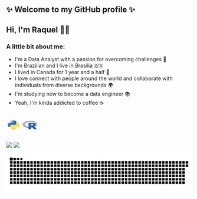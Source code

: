 ## ✨ Welcome to my GitHub profile ✨ 

<div>
 
## Hi, I'm Raquel 👩‍💻
  ### A little bit about me:
- I'm a Data Analyst with a passion for overcoming challenges 🚀
- I'm Brazilian and I live in Brasília 🇧🇷
- I lived in Canada for 1 year and a half 🍁
- I love connect with people around the world and collaborate with individuals from diverse backgrounds 🌍
- I'm studying now to become a data engineer 📚
- Yeah, I'm kinda addicted to coffee ☕

 
 </div>
  
 <div style="display: inline_block"><br>
  <img align="center" alt="Quel-Python" height="30" width="40" src="https://raw.githubusercontent.com/devicons/devicon/master/icons/python/python-original.svg">
  <img align="center" alt="Quel-R" height="30" width="40" src="https://raw.githubusercontent.com/devicons/devicon/master/icons/r/r-original.svg"> 

</div>

<br>
  
<div> 
  
  <a href="https://www.linkedin.com/in/raquelcreis" target="_blank"><img src="https://img.shields.io/badge/-LinkedIn-%230077B5?style=for-the-badge&logo=linkedin&logoColor=white" target="_blank"></a>
  <a href = "mailto:raquelreis233@gmail.com"><img src="https://img.shields.io/badge/Gmail-D14836?style=for-the-badge&logo=gmail&logoColor=white" target="_blank"></a>
 
</div> 
<div> 

 ![Snake animation](https://github.com/raquelcreis/raquelcreis/blob/output/github-contribution-grid-snake.svg)
 
</div>


